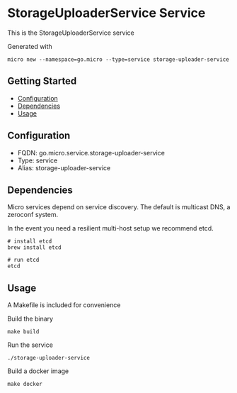 # StorageUploaderService Service

This is the StorageUploaderService service

Generated with

```
micro new --namespace=go.micro --type=service storage-uploader-service
```

## Getting Started

- [Configuration](#configuration)
- [Dependencies](#dependencies)
- [Usage](#usage)

## Configuration

- FQDN: go.micro.service.storage-uploader-service
- Type: service
- Alias: storage-uploader-service

## Dependencies

Micro services depend on service discovery. The default is multicast DNS, a zeroconf system.

In the event you need a resilient multi-host setup we recommend etcd.

```
# install etcd
brew install etcd

# run etcd
etcd
```

## Usage

A Makefile is included for convenience

Build the binary

```
make build
```

Run the service
```
./storage-uploader-service
```

Build a docker image
```
make docker
```